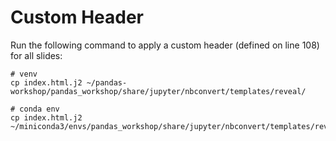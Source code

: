 # Custom Header
Run the following command to apply a custom header (defined on line 108) for all slides:


```shell
# venv
cp index.html.j2 ~/pandas-workshop/pandas_workshop/share/jupyter/nbconvert/templates/reveal/

# conda env
cp index.html.j2 ~/miniconda3/envs/pandas_workshop/share/jupyter/nbconvert/templates/reveal/
```
